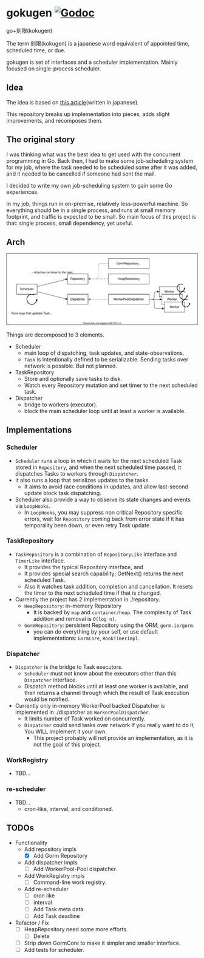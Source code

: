 # gokugen [![Godoc](https://godoc.org/github.com/ngicks/gokugen?status.svg)](https://godoc.org/github.com/ngicks/gokugen)

go+刻限(kokugen)

The term 刻限(kokugen) is a japanese word equivalent of appointed time, scheduled time, or due.

gokugen is set of interfaces and a scheduler implementation. Mainly focused on single-process scheduler.

## Idea

The idea is based on [this article](https://qiita.com/kawasin73/items/7af6766c7898a656b1ee)(written in japanese).

This repository breaks up implementation into pieces, adds slight improvements, and recomposes them.

## The original story

I was thinking what was the best idea to get used with the concurrent programming in Go.
Back then, I had to make some job-scheduling system for my job, where the task needed to be scheduled some after it was added, and it needed to be cancelled if someone had sent the mail.

I decided to write my own job-scheduling system to gain some Go experiences.

In my job, things run in on-premise, relatively less-powerful machine. So everything should be in a single process, and runs at small memory footprint, and traffic is expected to be small. So main focus of this project is that: single process, small dependency, yet useful.

## Arch

![arch.drawio.svg](./arch.drawio.svg)

Things are decomposed to 3 elements.

- Scheduler
  - main loop of dispatching, task updates, and state-observations.
  - `Task` is intentionally defined to be serializable. Sending tasks over network is possible. But not planned.
- TaskRepository
  - Store and optionally save tasks to disk.
  - Watch every Repository mutation and set timer to the next scheduled task.
- Dispatcher
  - bridge to workers (executor).
  - block the main scheduler loop until at least a worker is available.

## Implementations

### Scheduler

- `Scheduler` runs a loop in which it waits for the next scheduled Task stored in `Repository`, and when the next scheduled time passed, it dispatches Tasks to workers through `Dispatcher`.
- It also runs a loop that serializes updates to the tasks.
  - It aims to avoid race conditions in updates, and allow last-second update block task dispatching.
- Scheduler also provide a way to observe its state changes and events via `LoopHooks`.
  - In `LoopHooks`, you may suppress non critical Repository specific errors, wait for `Repository` coming back from error state if it has temporality been down, or even retry Task update.

### TaskRepository

- `TaskRepository` is a combination of `RepositoryLike` interface and `TimerLike` interface.
  - It provides the typical Repository interface, and
  - It provides special search capability; GetNext() returns the next scheduled Task.
  - Also it watches task addition, completion and cancellation. It resets the timer to the next scheduled time if that is changed.
- Currently the project has 2 implementation in ./repository.
  - `HeapRepository`: in-memory Repository
    - It is backed by `map` and `container/heap`. The complexity of Task addition and removal is `O(log n)`.
  - `GormRepository`: persistent Repository using the ORM; `gorm.io/gorm`.
    - you can do everything by your self, or use default implementations: `GormCore`, `HookTimerImpl`.

### Dispatcher

- `Dispatcher` is the bridge to Task executors.
  - `Scheduler` must not know about the executors other than this `Dispatcher` interface.
  - Dispatch method blocks until at least one worker is available, and then returns a channel through which the result of Task execution would be notified.
- Currently only in-memory WorkerPool backed Dispatcher is implemented in ./dispatcher as `WorkerPoolDispatcher`.
  - It limits number of Task worked on concurrently.
  - `Dispatcher` could send tasks over network if you really want to do it; You WILL implement it your own.
    - This project probably will not provide an implementation, as it is not the goal of this project.

### WorkRegistry

- TBD...

### re-scheduler

- TBD...
  - cron-like, interval, and conditioned.

## TODOs

- Functionality
  - Add repository impls
    - [x] Add Gorm Repository
  - Add dispatcher impls
    - [ ] Add WorkerPool-Pool dispatcher.
  - Add WorkRegistry impls
    - [ ] Command-line work registry.
  - Add re-scheduler
    - [ ] cron like
    - [ ] interval
    - [ ] Add Task meta data.
    - [ ] Add Task deadline
- Refactor / Fix
  - [ ] HeapRepository need some more efforts.
    - [ ] Delete
  - [ ] Strip down GormCore to make it simpler and smaller interface.
  - [ ] Add tests for scheduler.
